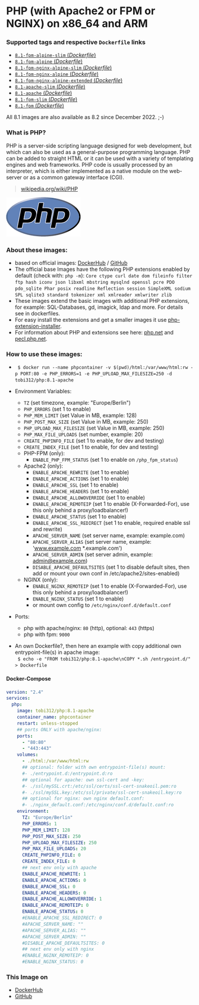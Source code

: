 # PHP (with Apache2 or FPM or NGINX) on x86_64 and ARM

### Supported tags and respective `Dockerfile` links
- [`8.1-fpm-alpine-slim` (*Dockerfile*)](https://github.com/Tob1as/docker-php/blob/master/alpine.fpm.slim.Dockerfile)
- [`8.1-fpm-alpine` (*Dockerfile*)](https://github.com/Tob1as/docker-php/blob/master/alpine.fpm.Dockerfile)
- [`8.1-fpm-nginx-alpine-slim` (*Dockerfile*)](https://github.com/Tob1as/docker-php/blob/master/alpine.fpm_nginx.slim.Dockerfile)
- [`8.1-fpm-nginx-alpine` (*Dockerfile*)](https://github.com/Tob1as/docker-php/blob/master/alpine.fpm_nginx.Dockerfile)
- [`8.1-fpm-nginx-alpine-extended` (*Dockerfile*)](https://github.com/Tob1as/docker-php/blob/master/alpine.fpm_nginx.extended.Dockerfile)
- [`8.1-apache-slim` (*Dockerfile*)](https://github.com/Tob1as/docker-php/blob/master/debian.apache.slim.Dockerfile)
- [`8.1-apache` (*Dockerfile*)](https://github.com/Tob1as/docker-php/blob/master/debian.apache.Dockerfile)
- [`8.1-fpm-slim` (*Dockerfile*)](https://github.com/Tob1as/docker-php/blob/master/debian.fpm.slim.Dockerfile)
- [`8.1-fpm` (*Dockerfile*)](https://github.com/Tob1as/docker-php/blob/master/debian.fpm.Dockerfile)

All 8.1 images are also available as 8.2 since December 2022. ;-)

### What is PHP?

PHP is a server-side scripting language designed for web development, but which can also be used as a general-purpose programming language. PHP can be added to straight HTML or it can be used with a variety of templating engines and web frameworks. PHP code is usually processed by an interpreter, which is either implemented as a native module on the web-server or as a common gateway interface (CGI).

> [wikipedia.org/wiki/PHP](https://en.wikipedia.org/wiki/PHP)

![logo](https://raw.githubusercontent.com/docker-library/docs/master/php/logo.png)

### About these images:
* based on official images: [DockerHub](https://hub.docker.com/_/php/) / [GitHub](https://github.com/docker-library/php)
* The official base Images have the following PHP extensions enabled by default (check with: ```php -m```): ```Core ctype curl date dom fileinfo filter ftp hash iconv json libxml mbstring mysqlnd openssl pcre PDO pdo_sqlite Phar posix readline Reflection session SimpleXML sodium SPL sqlite3 standard tokenizer xml xmlreader xmlwriter zlib```
* These images extend the basic images with additional PHP extensions, for example: SQL-Databases, gd, imagick, ldap and more. For details see in dockerfiles.
* For easy install the extensions and get a smaller images it use [php-extension-installer](https://github.com/mlocati/docker-php-extension-installer).
* For information about PHP and extensions see here: [php.net](https://php.net) and [pecl.php.net](https://pecl.php.net).

### How to use these images:
* ``` $ docker run --name phpcontainer -v $(pwd)/html:/var/www/html:rw -p PORT:80 -e PHP_ERRORS=1 -e PHP_UPLOAD_MAX_FILESIZE=250 -d tobi312/php:8.1-apache```

* Environment Variables:  
  * `TZ` (set timezone, example: "Europe/Berlin")
  * `PHP_ERRORS` (set 1 to enable)
  * `PHP_MEM_LIMIT` (set Value in MB, example: 128)
  * `PHP_POST_MAX_SIZE` (set Value in MB, example: 250)
  * `PHP_UPLOAD_MAX_FILESIZE` (set Value in MB, example: 250)
  * `PHP_MAX_FILE_UPLOADS` (set number, example: 20)
  * `CREATE_PHPINFO_FILE` (set 1 to enable, for dev and testing)
  * `CREATE_INDEX_FILE` (set 1 to enable, for dev and testing)
  * PHP-FPM (only):
    * `ENABLE_PHP_FPM_STATUS` (set 1 to enable on `/php_fpm_status`)
  * Apache2 (only):
    * `ENABLE_APACHE_REWRITE` (set 1 to enable)
    * `ENABLE_APACHE_ACTIONS` (set 1 to enable)
    * `ENABLE_APACHE_SSL` (set 1 to enable)
    * `ENABLE_APACHE_HEADERS` (set 1 to enable)
    * `ENABLE_APACHE_ALLOWOVERRIDE` (set 1 to enable)
    * `ENABLE_APACHE_REMOTEIP` (set 1 to enable (X-Forwarded-For), use this only behind a proxy/loadbalancer!)
    * `ENABLE_APACHE_STATUS` (set 1 to enable)
    * `ENABLE_APACHE_SSL_REDIRECT` (set 1 to enable, required enable ssl and rewrite)
    * `APACHE_SERVER_NAME` (set server name, example: example.com)
    * `APACHE_SERVER_ALIAS` (set server name, example: 'www.example.com *.example.com')
    * `APACHE_SERVER_ADMIN` (set server admin, example: admin@example.com)
    * `DISABLE_APACHE_DEFAULTSITES` (set 1 to disable default sites, then add or mount your own conf in /etc/apache2/sites-enabled)
  * NGINX (only):
    * `ENABLE_NGINX_REMOTEIP` (set 1 to enable (X-Forwarded-For), use this only behind a proxy/loadbalancer!)
    * `ENABLE_NGINX_STATUS` (set 1 to enable)
    * or mount own config to `/etc/nginx/conf.d/default.conf`

* Ports:
  * php with apache/nginx: `80` (http), optional: `443` (https)
  * php with fpm: `9000`

* An own Dockerfile?, then here an example with copy additional own entrypoint-file(s) in apache image:  
  ``` $ echo -e "FROM tobi312/php:8.1-apache\nCOPY *.sh /entrypoint.d/" > Dockerfile```

#### Docker-Compose

```yaml
version: "2.4"
services:
  php:
    image: tobi312/php:8.1-apache
    container_name: phpcontainer
    restart: unless-stopped
    ## ports ONLY with apache/nginx:
    ports:
      - "80:80"
      - "443:443"
    volumes:
      - ./html:/var/www/html:rw
      ## optional: folder with own entrypoint-file(s) mount:
      #- ./entrypoint.d:/entrypoint.d:ro
      ## optional for apache: own ssl-cert and -key:
      #- ./ssl/mySSL.crt:/etc/ssl/certs/ssl-cert-snakeoil.pem:ro
      #- ./ssl/mySSL.key:/etc/ssl/private/ssl-cert-snakeoil.key:ro
      ## optional for nginx: own nginx default.conf:
      #- ./nginx_default.conf:/etc/nginx/conf.d/default.conf:ro
    environment:
      TZ: "Europe/Berlin"
      PHP_ERRORS: 1
      PHP_MEM_LIMIT: 128
      PHP_POST_MAX_SIZE: 250
      PHP_UPLOAD_MAX_FILESIZE: 250
      PHP_MAX_FILE_UPLOADS: 20
      CREATE_PHPINFO_FILE: 0
      CREATE_INDEX_FILE: 0
      ## next env only with apache
      ENABLE_APACHE_REWRITE: 1
      ENABLE_APACHE_ACTIONS: 0
      ENABLE_APACHE_SSL: 0
      ENABLE_APACHE_HEADERS: 0
      ENABLE_APACHE_ALLOWOVERRIDE: 1
      ENABLE_APACHE_REMOTEIP: 0
      ENABLE_APACHE_STATUS: 0
      #ENABLE_APACHE_SSL_REDIRECT: 0
      #APACHE_SERVER_NAME: ""
      #APACHE_SERVER_ALIAS: ""
      #APACHE_SERVER_ADMIN: ""
      #DISABLE_APACHE_DEFAULTSITES: 0
      ## next env only with nginx
      #ENABLE_NGINX_REMOTEIP: 0
      #ENABLE_NGINX_STATUS: 0
```

### This Image on
* [DockerHub](https://hub.docker.com/r/tobi312/php/)
* [GitHub](https://github.com/Tob1as/docker-php)
